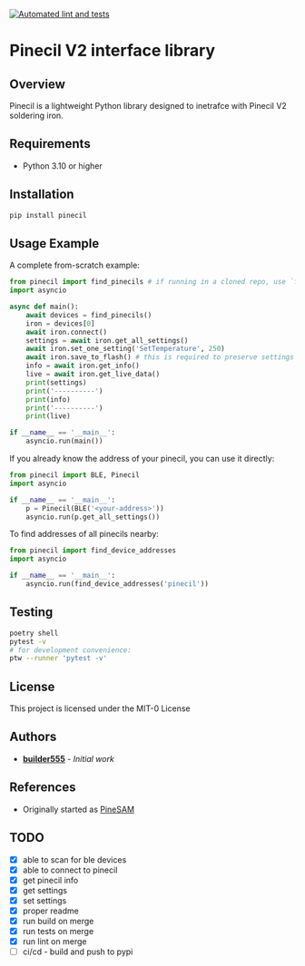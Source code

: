 [![Automated lint and tests](https://github.com/builder555/pinecil_lib/actions/workflows/lint-test.yml/badge.svg?branch=master)](https://github.com/builder555/pinecil_lib/actions/workflows/lint-test.yml)

# Pinecil V2 interface library

## Overview
Pinecil is a lightweight Python library designed to inetrafce with Pinecil V2 soldering iron.

## Requirements
- Python 3.10 or higher

## Installation

```bash
pip install pinecil
```

## Usage Example

A complete from-scratch example:

```python
from pinecil import find_pinecils # if running in a cloned repo, use `from src.pinecil`
import asyncio

async def main():
    await devices = find_pinecils()
    iron = devices[0]
    await iron.connect()
    settings = await iron.get_all_settings()
    await iron.set_one_setting('SetTemperature', 250)
    await iron.save_to_flash() # this is required to preserve settings after powering off
    info = await iron.get_info()
    live = await iron.get_live_data()
    print(settings)
    print('----------')
    print(info)
    print('----------')
    print(live)

if __name__ == '__main__':
    asyncio.run(main())
```

If you already know the address of your pinecil, you can use it directly:

```python
from pinecil import BLE, Pinecil
import asyncio

if __name__ == '__main__':
    p = Pinecil(BLE('<your-address>'))
    asyncio.run(p.get_all_settings())
```

To find addresses of all pinecils nearby:

```python
from pinecil import find_device_addresses
import asyncio

if __name__ == '__main__':
    asyncio.run(find_device_addresses('pinecil'))
```

## Testing

```bash
poetry shell
pytest -v
# for development convenience:
ptw --runner 'pytest -v'
```

## License
This project is licensed under the MIT-0 License

## Authors
- **[builder555](https://github.com/builder555)** - *Initial work*

## References
- Originally started as [PineSAM](https://github.com/builder555/PineSAM)

## TODO

- [x] able to scan for ble devices
- [x] able to connect to pinecil
- [x] get pinecil info
- [x] get settings
- [x] set settings
- [x] proper readme
- [x] run build on merge
- [x] run tests on merge
- [x] run lint on merge
- [ ] ci/cd - build and push to pypi
